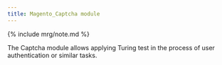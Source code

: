 ```yaml
---
title: Magento_Captcha module
---
```


{% include mrg/note.md %}

The Captcha module allows applying Turing test in the process of user authentication or similar tasks.
